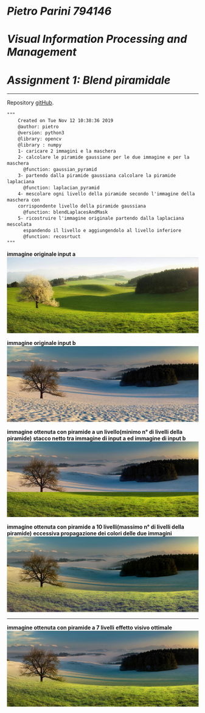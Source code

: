 
# ___Pietro Parini 794146___
# ___Visual Information Processing and Management___
# ___Assignment 1: Blend piramidale___

******
Repository [gitHub](https://github.com/pietroparini2/gaussianPyramidBlender).

    """  
        Created on Tue Nov 12 10:38:36 2019  
        @author: pietro  
        @version: python3  
        @library: opencv  
        @library : numpy  
        1- caricare 2 immagini e la maschera  
        2- calcolare le piramide gaussiane per le due immagine e per la maschera  
          @function: gaussian_pyramid  
        3- partendo dalla piramide gaussiana calcolare la piramide laplaciana  
          @function: laplacian_pyramid  
        4- mescolare ogni livello della piramide secondo l'immagine della maschera con
        corrispondente livello della piramide gaussiana  
          @function: blendLaplacesAndMask  
        5- ricostruire l'immagine originale partendo dalla laplaciana mescolata
          espandendo il livello e aggiungendolo al livello inferiore  
          @function: recosrtuct  
    """

**immagine originale input a**
![Alt original_a](./img/summer.jpg? "input_original_a")  


**immagine originale input b**
![Alt original_b](./img/winter.jpg "input_original_b")  


**immagine ottenuta con piramide a un livello(minimo n° di livelli della piramide)**
**stacco netto tra immagine di input a ed immagine di input b**
![Alt level_1](./img/imageFinal0.jpg "Immagine ottenuta con piramide a 1 livello")  


**immagine ottenuta con piramide a 10 livelli(massimo n° di livelli della piramide)**
**eccessiva propagazione dei colori delle due immagini**
![Alt level_9](./img/imageFinal10.jpg "Immagine ottenuta con piramide a 10 livelli")  

  
******
**immagine ottenuta con piramide a 7 livelli**
**effetto visivo ottimale**
![Alt level_7](./img/imageFinal7.jpg "Immagine ottenuta con piramide a 10 livelli")  
